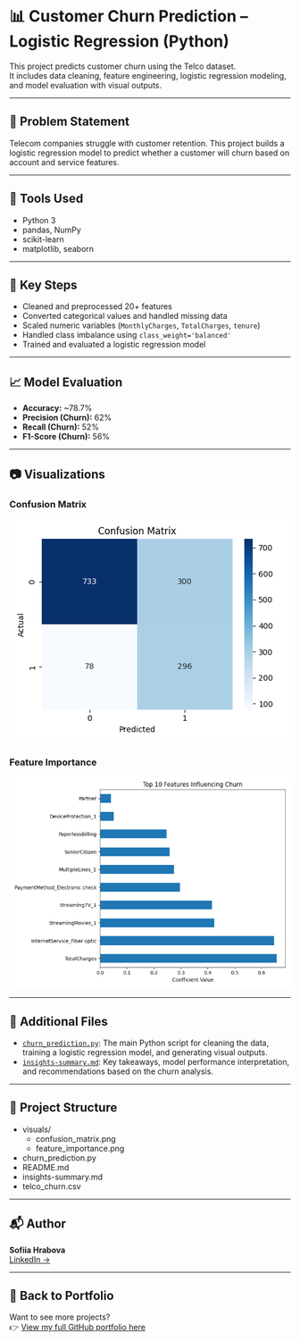 # 📊 Customer Churn Prediction – Logistic Regression (Python)

This project predicts customer churn using the Telco dataset.  
It includes data cleaning, feature engineering, logistic regression modeling, and model evaluation with visual outputs.

---

## 🧠 Problem Statement

Telecom companies struggle with customer retention. This project builds a logistic regression model to predict whether a customer will churn based on account and service features.

---

## 🔧 Tools Used

- Python 3
- pandas, NumPy
- scikit-learn
- matplotlib, seaborn

---

## 🚀 Key Steps

- Cleaned and preprocessed 20+ features
- Converted categorical values and handled missing data
- Scaled numeric variables (`MonthlyCharges`, `TotalCharges`, `tenure`)
- Handled class imbalance using `class_weight='balanced'`
- Trained and evaluated a logistic regression model

---

## 📈 Model Evaluation

- **Accuracy:** ~78.7%
- **Precision (Churn):** 62%
- **Recall (Churn):** 52%
- **F1-Score (Churn):** 56%

---

## 📷 Visualizations

### Confusion Matrix  
![Confusion Matrix](confusion_matrix.png)

### Feature Importance  
![Feature Importance](feature_importance.png)

---

## 📄 Additional Files
- [`churn_prediction.py`](churn_prediction.py): The main Python script for cleaning the data, training a logistic regression model, and generating visual outputs.
-  [`insights-summary.md`](insights-summary.md): Key takeaways, model performance interpretation, and recommendations based on the churn analysis.

---

## 📁 Project Structure
- visuals/
  - confusion_matrix.png
  - feature_importance.png
- churn_prediction.py
- README.md
- insights-summary.md
- telco_churn.csv

---

## 📬 Author

**Sofiia Hrabova**  
[LinkedIn →](https://www.linkedin.com/in/sofiia-hrabova-1380a7338)

---

## 🔗 Back to Portfolio
Want to see more projects?  
👉 [View my full GitHub portfolio here](https://github.com/sofiiahrabova/sofiia-portfolio)

